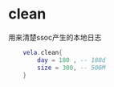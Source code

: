 # clean
用来清楚ssoc产生的本地日志

```lua
    vela.clean{
        day = 180 , -- 180d
        size = 300, -- 500M
    }
```